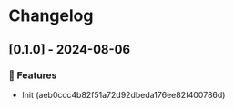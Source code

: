 # Changelog
## [0.1.0] - 2024-08-06

### :rocket: Features

- Init (aeb0ccc4b82f51a72d92dbeda176ee82f400786d)

